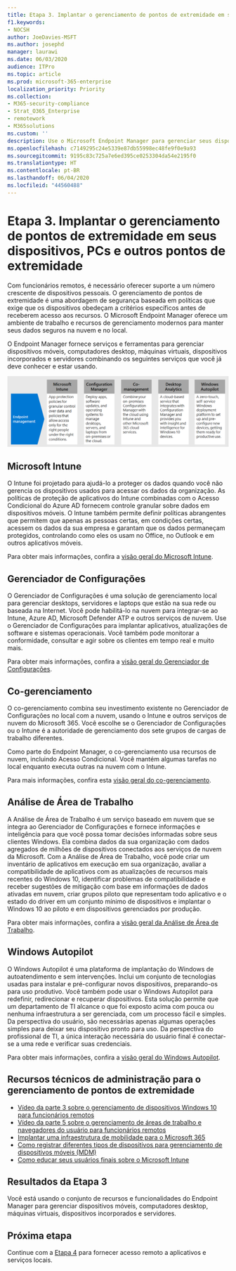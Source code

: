 ```yaml
---
title: Etapa 3. Implantar o gerenciamento de pontos de extremidade em seus dispositivos, PCs e outros pontos de extremidade
f1.keywords:
- NOCSH
author: JoeDavies-MSFT
ms.author: josephd
manager: laurawi
ms.date: 06/03/2020
audience: ITPro
ms.topic: article
ms.prod: microsoft-365-enterprise
localization_priority: Priority
ms.collection:
- M365-security-compliance
- Strat_O365_Enterprise
- remotework
- M365solutions
ms.custom: ''
description: Use o Microsoft Endpoint Manager para gerenciar seus dispositivos, PCs e outros pontos de extremidade.
ms.openlocfilehash: c7149295c24e5339e87db55998ec48fe9f0e9a93
ms.sourcegitcommit: 9195c83c725a7e6ed395ce0253304da54e2195f0
ms.translationtype: HT
ms.contentlocale: pt-BR
ms.lasthandoff: 06/04/2020
ms.locfileid: "44560488"
---
```

# <a name="step-3-deploy-endpoint-management-for-your-devices-pcs-and-other-endpoints"></a>Etapa 3. Implantar o gerenciamento de pontos de extremidade em seus dispositivos, PCs e outros pontos de extremidade

Com funcionários remotos, é necessário oferecer suporte a um número crescente de dispositivos pessoais. O gerenciamento de pontos de extremidade é uma abordagem de segurança baseada em políticas que exige que os dispositivos obedeçam a critérios específicos antes de receberem acesso aos recursos. O Microsoft Endpoint Manager oferece um ambiente de trabalho e recursos de gerenciamento modernos para manter seus dados seguros na nuvem e no local. 

O Endpoint Manager fornece serviços e ferramentas para gerenciar dispositivos móveis, computadores desktop, máquinas virtuais, dispositivos incorporados e servidores combinando os seguintes serviços que você já deve conhecer e estar usando.

![Os componentes para o gerenciamento de pontos de extremidade](../media/empower-people-to-work-remotely/endpoint-managment-step-grid.png)

## <a name="microsoft-intune"></a>Microsoft Intune

O Intune foi projetado para ajudá-lo a proteger os dados quando você não gerencia os dispositivos usados ​​para acessar os dados da organização. As políticas de proteção de aplicativos do Intune combinadas com o Acesso Condicional do Azure AD fornecem controle granular sobre dados em dispositivos móveis. O Intune também permite definir políticas abrangentes que permitem que apenas as pessoas certas, em condições certas, acessem os dados da sua empresa e garantam que os dados permaneçam protegidos, controlando como eles os usam no Office, no Outlook e em outros aplicativos móveis.

Para obter mais informações, confira a [visão geral do Microsoft Intune](https://docs.microsoft.com/intune/fundamentals/what-is-intune).

## <a name="configuration-manager"></a>Gerenciador de Configurações

O Gerenciador de Configurações é uma solução de gerenciamento local para gerenciar desktops, servidores e laptops que estão na sua rede ou baseada na Internet. Você pode habilitá-lo na nuvem para integrar-se ao Intune, Azure AD, Microsoft Defender ATP e outros serviços de nuvem. Use o Gerenciador de Configurações para implantar aplicativos, atualizações de software e sistemas operacionais. Você também pode monitorar a conformidade, consultar e agir sobre os clientes em tempo real e muito mais.

Para obter mais informações, confira a [visão geral do Gerenciador de Configurações](https://docs.microsoft.com/mem/configmgr/core/understand/introduction).

## <a name="co-management"></a>Co-gerenciamento

O co-gerenciamento combina seu investimento existente no Gerenciador de Configurações no local com a nuvem, usando o Intune e outros serviços de nuvem do Microsoft 365. Você escolhe se o Gerenciador de Configurações ou o Intune é a autoridade de gerenciamento dos sete grupos de cargas de trabalho diferentes.

Como parte do Endpoint Manager, o co-gerenciamento usa recursos de nuvem, incluindo Acesso Condicional. Você mantém algumas tarefas no local enquanto executa outras na nuvem com o Intune.

Para mais informações, confira esta [visão geral do co-gerenciamento](https://docs.microsoft.com/mem/configmgr/comanage/overview).

## <a name="desktop-analytics"></a>Análise de Área de Trabalho

A Análise de Área de Trabalho é um serviço baseado em nuvem que se integra ao Gerenciador de Configurações e fornece informações e inteligência para que você possa tomar decisões informadas sobre seus clientes Windows. Ela combina dados da sua organização com dados agregados de milhões de dispositivos conectados aos serviços de nuvem da Microsoft. Com a Análise de Área de Trabalho, você pode criar um inventário de aplicativos em execução em sua organização, avaliar a compatibilidade de aplicativos com as atualizações de recursos mais recentes do Windows 10, identificar problemas de compatibilidade e receber sugestões de mitigação com base em informações de dados ativadas em nuvem, criar grupos piloto que representam todo aplicativo e o estado do driver em um conjunto mínimo de dispositivos e implantar o Windows 10 ao piloto e em dispositivos gerenciados por produção.

Para obter mais informações, confira a [visão geral da Análise de Área de Trabalho](https://docs.microsoft.com/mem/configmgr/desktop-analytics/overview).

## <a name="windows-autopilot"></a>Windows Autopilot

O Windows Autopilot é uma plataforma de implantação do Windows de autoatendimento e sem intervenções. Inclui um conjunto de tecnologias usadas para instalar e pré-configurar novos dispositivos, preparando-os para uso produtivo. Você também pode usar o Windows Autopilot para redefinir, redirecionar e recuperar dispositivos. Esta solução permite que um departamento de TI alcance o que foi exposto acima com pouca ou nenhuma infraestrutura a ser gerenciada, com um processo fácil e simples. Da perspectiva do usuário, são necessárias apenas algumas operações simples para deixar seu dispositivo pronto para uso. Da perspectiva do profissional de TI, a única interação necessária do usuário final é conectar-se a uma rede e verificar suas credenciais.

Para obter mais informações, confira a [visão geral do Windows Autopilot](https://docs.microsoft.com/windows/deployment/windows-autopilot/windows-autopilot).

## <a name="admin-technical-resources-for-endpoint-management"></a>Recursos técnicos de administração para o gerenciamento de pontos de extremidade

- [Vídeo da parte 3 sobre o gerenciamento de dispositivos Windows 10 para funcionários remotos](https://resources.techcommunity.microsoft.com/enabling-remote-work/#security)
- [Vídeo da parte 5 sobre o gerenciamento de áreas de trabalho e navegadores do usuário para funcionários remotos](https://resources.techcommunity.microsoft.com/enabling-remote-work/#security)
- [Implantar uma infraestrutura de mobilidade para o Microsoft 365](https://docs.microsoft.com/microsoft-365/enterprise/mobility-infrastructure)
- [Como registrar diferentes tipos de dispositivos para gerenciamento de dispositivos móveis (MDM)](https://docs.microsoft.com/mem/intune/enrollment/device-enrollment)
- [Como educar seus usuários finais sobre o Microsoft Intune](https://docs.microsoft.com/mem/intune/fundamentals/end-user-educate)
 
## <a name="results-of-step-3"></a>Resultados da Etapa 3

Você está usando o conjunto de recursos e funcionalidades do Endpoint Manager para gerenciar dispositivos móveis, computadores desktop, máquinas virtuais, dispositivos incorporados e servidores.

## <a name="next-step"></a>Próxima etapa

Continue com a [Etapa 4](empower-people-to-work-remotely-teams-productivity-apps.md) para fornecer acesso remoto a aplicativos e serviços locais.
